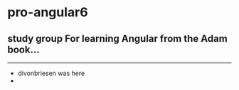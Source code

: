 # pro-angular6 
## study group For learning Angular from the Adam book...
---
- divonbriesen was here
- 
